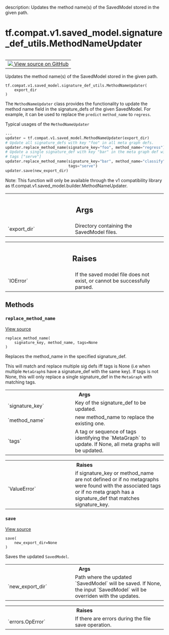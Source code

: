 description: Updates the method name(s) of the SavedModel stored in the given path.

<div itemscope itemtype="http://developers.google.com/ReferenceObject">
<meta itemprop="name" content="tf.compat.v1.saved_model.signature_def_utils.MethodNameUpdater" />
<meta itemprop="path" content="Stable" />
<meta itemprop="property" content="__init__"/>
<meta itemprop="property" content="replace_method_name"/>
<meta itemprop="property" content="save"/>
</div>

# tf.compat.v1.saved_model.signature_def_utils.MethodNameUpdater

<!-- Insert buttons and diff -->

<table class="tfo-notebook-buttons tfo-api nocontent" align="left">
<td>
  <a target="_blank" href="https://github.com/tensorflow/tensorflow/blob/r2.2/tensorflow/python/saved_model/method_name_updater.py#L37-L148">
    <img src="https://www.tensorflow.org/images/GitHub-Mark-32px.png" />
    View source on GitHub
  </a>
</td>
</table>



Updates the method name(s) of the SavedModel stored in the given path.

<pre class="devsite-click-to-copy prettyprint lang-py tfo-signature-link">
<code>tf.compat.v1.saved_model.signature_def_utils.MethodNameUpdater(
    export_dir
)
</code></pre>



<!-- Placeholder for "Used in" -->

The `MethodNameUpdater` class provides the functionality to update the method
name field in the signature_defs of the given SavedModel. For example, it
can be used to replace the `predict` `method_name` to `regress`.

Typical usages of the `MethodNameUpdater`
```python
...
updater = tf.compat.v1.saved_model.MethodNameUpdater(export_dir)
# Update all signature_defs with key "foo" in all meta graph defs.
updater.replace_method_name(signature_key="foo", method_name="regress")
# Update a single signature_def with key "bar" in the meta graph def with
# tags ["serve"]
updater.replace_method_name(signature_key="bar", method_name="classify",
                            tags="serve")
updater.save(new_export_dir)
```

Note: This function will only be available through the v1 compatibility
library as tf.compat.v1.saved_model.builder.MethodNameUpdater.

<!-- Tabular view -->
 <table class="responsive fixed orange">
<colgroup><col width="214px"><col></colgroup>
<tr><th colspan="2"><h2 class="add-link">Args</h2></th></tr>

<tr>
<td>
`export_dir`
</td>
<td>
Directory containing the SavedModel files.
</td>
</tr>
</table>



<!-- Tabular view -->
 <table class="responsive fixed orange">
<colgroup><col width="214px"><col></colgroup>
<tr><th colspan="2"><h2 class="add-link">Raises</h2></th></tr>

<tr>
<td>
`IOError`
</td>
<td>
If the saved model file does not exist, or cannot be successfully
parsed.
</td>
</tr>
</table>



## Methods

<h3 id="replace_method_name"><code>replace_method_name</code></h3>

<a target="_blank" href="https://github.com/tensorflow/tensorflow/blob/r2.2/tensorflow/python/saved_model/method_name_updater.py#L74-L117">View source</a>

<pre class="devsite-click-to-copy prettyprint lang-py tfo-signature-link">
<code>replace_method_name(
    signature_key, method_name, tags=None
)
</code></pre>

Replaces the method_name in the specified signature_def.

This will match and replace multiple sig defs iff tags is None (i.e when
multiple `MetaGraph`s have a signature_def with the same key).
If tags is not None, this will only replace a single signature_def in the
`MetaGraph` with matching tags.

<!-- Tabular view -->
 <table class="responsive fixed orange">
<colgroup><col width="214px"><col></colgroup>
<tr><th colspan="2">Args</th></tr>

<tr>
<td>
`signature_key`
</td>
<td>
Key of the signature_def to be updated.
</td>
</tr><tr>
<td>
`method_name`
</td>
<td>
new method_name to replace the existing one.
</td>
</tr><tr>
<td>
`tags`
</td>
<td>
A tag or sequence of tags identifying the `MetaGraph` to update. If
None, all meta graphs will be updated.
</td>
</tr>
</table>



<!-- Tabular view -->
 <table class="responsive fixed orange">
<colgroup><col width="214px"><col></colgroup>
<tr><th colspan="2">Raises</th></tr>

<tr>
<td>
`ValueError`
</td>
<td>
if signature_key or method_name are not defined or
if no metagraphs were found with the associated tags or
if no meta graph has a signature_def that matches signature_key.
</td>
</tr>
</table>



<h3 id="save"><code>save</code></h3>

<a target="_blank" href="https://github.com/tensorflow/tensorflow/blob/r2.2/tensorflow/python/saved_model/method_name_updater.py#L119-L148">View source</a>

<pre class="devsite-click-to-copy prettyprint lang-py tfo-signature-link">
<code>save(
    new_export_dir=None
)
</code></pre>

Saves the updated `SavedModel`.


<!-- Tabular view -->
 <table class="responsive fixed orange">
<colgroup><col width="214px"><col></colgroup>
<tr><th colspan="2">Args</th></tr>

<tr>
<td>
`new_export_dir`
</td>
<td>
Path where the updated `SavedModel` will be saved. If
None, the input `SavedModel` will be overriden with the updates.
</td>
</tr>
</table>



<!-- Tabular view -->
 <table class="responsive fixed orange">
<colgroup><col width="214px"><col></colgroup>
<tr><th colspan="2">Raises</th></tr>

<tr>
<td>
`errors.OpError`
</td>
<td>
If there are errors during the file save operation.
</td>
</tr>
</table>





